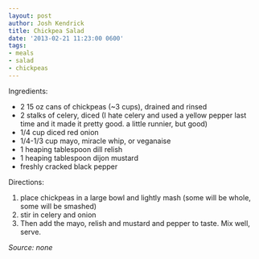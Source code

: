 ```yaml
---
layout: post
author: Josh Kendrick
title: Chickpea Salad
date: '2013-02-21 11:23:00 0600'
tags:
- meals
- salad
- chickpeas
---
```


Ingredients:
* 2 15 oz cans of chickpeas (~3 cups), drained and rinsed
* 2 stalks of celery, diced (I hate celery and used a yellow pepper last time and it made it pretty good. a little runnier, but good)
* 1/4 cup diced red onion
* 1/4-1/3 cup mayo, miracle whip, or veganaise
* 1 heaping tablespoon dill relish
* 1 heaping tablespoon dijon mustard
* freshly cracked black pepper

Directions:
1. place chickpeas in a large bowl and lightly mash (some will be whole, some will be smashed)
2. stir in celery and onion
3. Then add the mayo, relish and mustard and pepper to taste. Mix well, serve.

*Source: none*